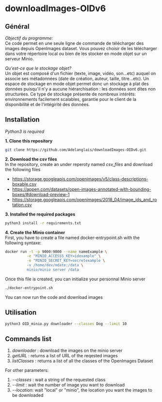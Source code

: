 # downloadImages-OIDv6

## Général
*Objectif du programme:*  
Ce code permet en une seule ligne de commande de télécharger des images depuis OpenImages dataset. Vous pouvez choisir de les télécharger dans votre répertoire local ou bien de les stocker en mode objet sur un serveur Minio.

*Qu'est-ce que le stockage objet?*  
Un objet est composé d'un fichier (texte, image, vidéo, son...etc) auquel on associe ses métadonnées (date de création, auteur, taille, titre...etc). Un espace de stockage en mode objet permet donc un stockage à plat des données puisqu'il n'y a aucune hiérarchisation : les données sont dites non structurées. Ce type de stockage présente de nombreux intérêts: environnements facilement scalables, garantie pour le client de la disponibilité et de l'intégirité des données.

## Installation
_Python3 is required_

**1. Clone this repository**
```bash
git clone https://github.com/Adelanglais/downloadImages-OIDv6.git
```  
**2. Download the csv files**  
In the repository, create an under reperoty named _csv_files_ and download the following files
* https://storage.googleapis.com/openimages/v5/class-descriptions-boxable.csv
* https://appen.com/datasets/open-images-annotated-with-bounding-boxes/#download-preview-1
* https://storage.googleapis.com/openimages/2018_04/image_ids_and_rotation.csv  

**3. Installed the required packages**  
```bash
python3 install -r requirements.txt
```
**4. Create the Minio container**  
First, you have to create a file named docker-entrypoint.sh with the following syntaxe:
```bash
docker run -t -p 9000:9000 --name nameExample \
          -e "MINIO_ACCESSS_KEY=idexample" \
          -e "MINIO_SECRET_KEY=secretexample \
          -v /home/dev/mdate:/data \
          minio/minio server /data
```
Once this file is created, you can initialize your personnal Minio server
```bash
./docker-entrypoint.sh
```
You can now run the code and download images

## Utilisation
```bash
python3 OID_minio.py downloader --classes Dog --limit 10
```

## Commands list
1. *downloader* : download the images on the minio server
2. *getURL* : returns a list of URL of the reqested images
3. *listClasses* : returns a list of all the classes of the OpenImages Dataset

For other parameters:
1. *--classes* : wait a string of the requested class
2. *--limit* : wait the number of image you want to download
3. *--location*: wait "local" or "minio", the location you want the images to be downloaded
